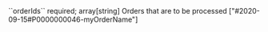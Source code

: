 <tr>
	
<td>``orderIds``</td>
	
<td>required; array[string]</td>
	
<td>Orders that are to be processed </td>
	
<td>["#2020-09-15#P0000000046-myOrderName"]</td>
	
<td></td>
	
</tr>
